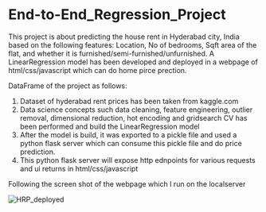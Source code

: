 # End-to-End_Regression_Project
This project is about predicting the house rent in Hyderabad city, India based on the following features: Location, No of bedrooms, Sqft area of the flat, and whether it is furnished/semi-furnished/unfurnished. A LinearRegression model has been developed and deployed in a webpage of html/css/javascript which can do home pirce prection. 

DataFrame of the project as follows: 
1. Dataset of hyderabad rent prices has been taken from kaggle.com
2. Data science concepts such data cleaning, feature engineering, outlier removal, dimensional reduction, hot encoding and gridsearch CV has been performed and build the LinearRegression model
3. After the model is build, it was exported to a pickle file and used a python flask server which can consume this pickle file and do price prediction.
4. This python flask server will expose http ednpoints for various requests and ui returns in html/css/javascript 

Following the screen shot of the webpage which I run on the localserver

![HRP_deployed](https://github.com/RajeshPachimatla/End-to-End_Regression_Project/assets/138550334/211af1fd-d119-4c58-a1dc-4f5f7333511b)
